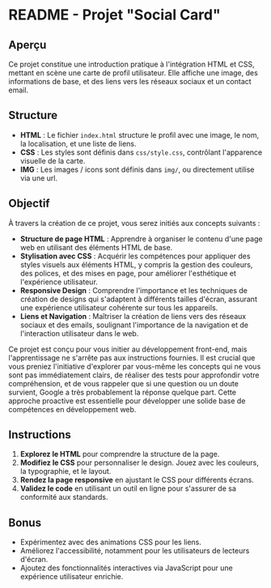 # README - Projet "Social Card"

## Aperçu

Ce projet constitue une introduction pratique à l'intégration HTML et CSS, mettant en scène une carte de profil utilisateur. Elle affiche une image, des informations de base, et des liens vers les réseaux sociaux et un contact email.

## Structure

- **HTML** : Le fichier `index.html` structure le profil avec une image, le nom, la localisation, et une liste de liens.
- **CSS** : Les styles sont définis dans `css/style.css`, contrôlant l'apparence visuelle de la carte.
- **IMG** : Les images / icons sont définis dans `img/`, ou directement utilise via une url.

## Objectif

À travers la création de ce projet, vous serez initiés aux concepts suivants :

- **Structure de page HTML** : Apprendre à organiser le contenu d'une page web en utilisant des éléments HTML de base.
- **Stylisation avec CSS** : Acquérir les compétences pour appliquer des styles visuels aux éléments HTML, y compris la gestion des couleurs, des polices, et des mises en page, pour améliorer l'esthétique et l'expérience utilisateur.
- **Responsive Design** : Comprendre l'importance et les techniques de création de designs qui s'adaptent à différents tailles d'écran, assurant une expérience utilisateur cohérente sur tous les appareils.
- **Liens et Navigation** : Maîtriser la création de liens vers des réseaux sociaux et des emails, soulignant l'importance de la navigation et de l'interaction utilisateur dans le web.

Ce projet est conçu pour vous initier au développement front-end, mais l'apprentissage ne s'arrête pas aux instructions fournies. Il est crucial que vous preniez l'initiative d'explorer par vous-même les concepts qui ne vous sont pas immédiatement clairs, de réaliser des tests pour approfondir votre compréhension, et de vous rappeler que si une question ou un doute survient, Google a très probablement la réponse quelque part. Cette approche proactive est essentielle pour développer une solide base de compétences en développement web.

## Instructions

1. **Explorez le HTML** pour comprendre la structure de la page.
2. **Modifiez le CSS** pour personnaliser le design. Jouez avec les couleurs, la typographie, et le layout.
3. **Rendez la page responsive** en ajustant le CSS pour différents écrans.
4. **Validez le code** en utilisant un outil en ligne pour s'assurer de sa conformité aux standards.

## Bonus

- Expérimentez avec des animations CSS pour les liens.
- Améliorez l'accessibilité, notamment pour les utilisateurs de lecteurs d'écran.
- Ajoutez des fonctionnalités interactives via JavaScript pour une expérience utilisateur enrichie.

